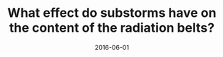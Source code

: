 ---
title: "What effect do substorms have on the content of the radiation belts?"
collection: publications
permalink: /publication/2016-06-01-Forsyth
excerpt: ' '
date: 2016-06-01
venue: 'Journal of Geophysical Research: Space Physics'
paperurl: 'https://doi.org/10.1002/2016JA022620'
citation: 'Forsyth, C., Rae, I. J., Murphy, K. R., Freeman, M. P., Huang, C. L., Spence, H. E., et al. (2016). What effect do substorms have on the content of the radiation belts? Journal of Geophysical Research: Space Physics, 121(7), 6292-6306.'
---